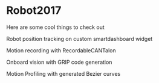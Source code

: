 # Robot2017

Here are some cool things to check out

Robot position tracking on custom smartdashboard widget

Motion recording with RecordableCANTalon

Onboard vision with GRIP code generation

Motion Profiling with generated Bezier curves
